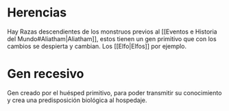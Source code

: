 # Herencias
Hay Razas descendientes de los monstruos previos al [[Eventos e Historia del Mundo#Aliatham|Aliatham]], estos tienen un gen primitivo que con los cambios se despierta y cambian. Los [[Elfo|Elfos]] por ejemplo.

# Gen recesivo
Gen creado por el huésped primitivo, para poder transmitir su conocimiento y crea una predisposición biológica al hospedaje.